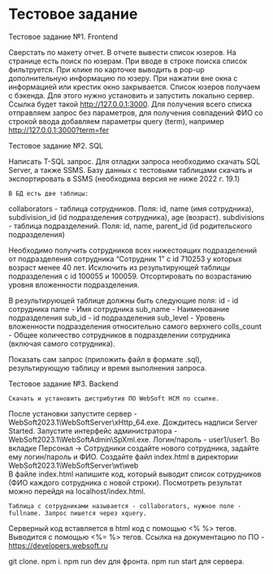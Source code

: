 # Тестовое задание

Тестовое задание №1. Frontend

Сверстать по макету отчет. В отчете вывести список юзеров. 
На странице есть поиск по юзерам. При вводе в строке поиска список фильтруется.  При клике по карточке выводить в pop-up дополнительную информацию по юзеру. При нажатии вне окна с информацией или крестик окно закрывается.
Список юзеров получаем с бэкенда. Для этого нужно установить  и запустить локально сервер. Ссылка будет такой http://127.0.0.1:3000. Для получения всего списка отправляем запрос без параметров, для получения совпадений ФИО со строкой ввода добавляем параметры query (term), например http://127.0.0.1:3000?term=fer

Тестовое задание №2. SQL

Написать T-SQL запрос.
Для отладки запроса необходимо скачать SQL Server, а также SSMS. 
	Базу данных с тестовыми таблицами скачать и  экспортировать в SSMS (необходима версия не ниже 2022 г. 19.1)

	В БД есть две таблицы: 
collaborators - таблица сотрудников. Поля: id, name (имя сотрудника), subdivision_id (id подразделения сотрудника), age (возраст).
subdivisions - таблица подразделений. Поля: id, name, parent_id (id родительского подразделения)

Необходимо получить сотрудников всех нижестоящих подразделений от подразделения сотрудника “Сотрудник 1” с id 710253 у которых возраст менее 40 лет. Исключить из результирующей таблицы подразделения с id 100055 и 100059. Отсортировать по возрастанию уровня вложенности подразделения. 

В результирующей таблице должны быть следующие поля: 
id - id сотрудника
name - Имя сотрудника
sub_name - Наименование подразделения
sub_id - id подразделения
sub_level - Уровень вложенности подразделения относительно самого верхнего
colls_count - Общее количество сотрудников в подразделении сотрудника (включая самого сотрудника).

Показать сам запрос (приложить файл в формате .sql), результирующую таблицу и время выполнения запроса.

Тестовое задание №3. Backend
	
	Скачать и установить дистрибутив ПО WebSoft HCM по ссылке. 

После установки запустите сервер - WebSoft2023.1\WebSoftServer\xHttp_64.exe. Дождитесь надписи Server Started.
Запустите интерфейс администратора - WebSoft2023.1\WebSoftAdmin\SpXml.exe. Логин/пароль - user1/user1.
Во вкладке Персонал -> Сотрудники создайте нового сотрудника, задайте ему логин/пароль и ФИО.
Создайте файл index.html в директории WebSoft2023.1\WebSoftServer\wt\web\
В файле index.html напишите код, который выводит список сотрудников  (ФИО каждого сотрудника с новой строки). Посмотреть результат можно перейдя на localhost/index.html.

	Таблица с сотрудниками называется - collaborators, нужное поле - fullname. Запрос пишется через xquery. 
Серверный код вставляется в html код с помощью <% %> тегов. Выводится с помощью <%= %> тегов.
Ссылка на документацию по ПО - https://developers.websoft.ru

git clone.
npm i.
npm run dev для фронта.
npm run start для сервера.

